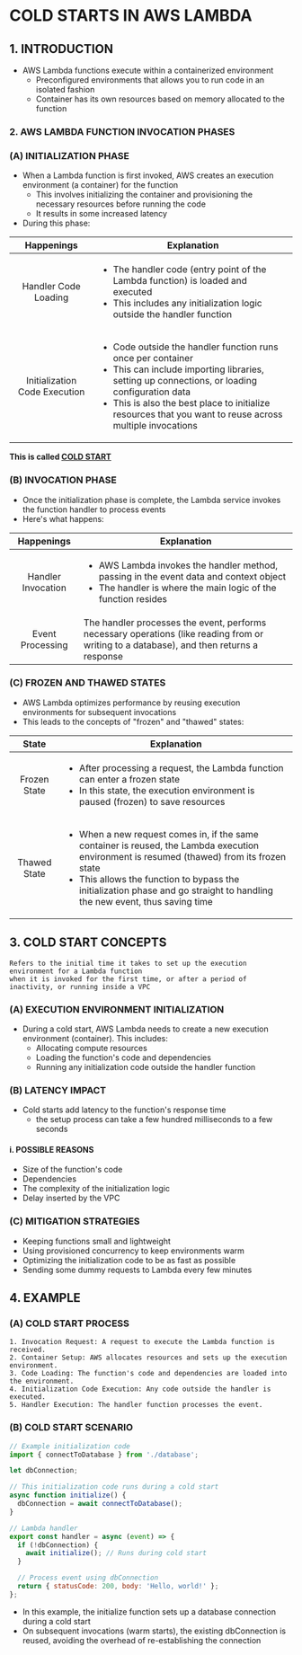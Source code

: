# COLD STARTS IN AWS LAMBDA

## 1. INTRODUCTION

- AWS Lambda functions execute within a containerized environment
  - Preconfigured environments that allows you to run code in an isolated fashion
  - Container has its own resources based on memory allocated to the function

### 2. AWS LAMBDA FUNCTION INVOCATION PHASES

### (A) INITIALIZATION PHASE

- When a Lambda function is first invoked, AWS creates an execution environment (a container) for the function
  - This involves initializing the container and provisioning the necessary resources before running the code
  - It results in some increased latency
  <!-- Amount of time delay -->
- During this phase:

| Happenings | Explanation |
| :--------: | --------- |
| Handler Code Loading | <ul><li>The handler code (entry point of the Lambda function) is loaded and executed</li> <li>This includes any initialization logic outside the handler function</li></ul> |
| Initialization Code Execution | <ul><li>Code outside the handler function runs once per container</li> <li>This can include importing libraries, setting up connections, or loading configuration data</li> <li>This is also the best place to initialize resources that you want to reuse across multiple invocations</li></ul> |

<strong>This is called <ins>COLD START</ins></strong>

### (B) INVOCATION PHASE

- Once the initialization phase is complete, the Lambda service invokes the function handler to process events
- Here's what happens:

| Happenings | Explanation |
| :--------: | --------- |
| Handler Invocation | <ul><li>AWS Lambda invokes the handler method, passing in the event data and context object</li> <li>The handler is where the main logic of the function resides</li></ul> |
| Event Processing | The handler processes the event, performs necessary operations (like reading from or writing to a database), and then returns a response |

### (C) FROZEN AND THAWED STATES

- AWS Lambda optimizes performance by reusing execution environments for subsequent invocations
- This leads to the concepts of "frozen" and "thawed" states:

| State | Explanation |
| :--------: | --------- |
| Frozen State | <ul><li>After processing a request, the Lambda function can enter a frozen state</li> <li>In this state, the execution environment is paused (frozen) to save resources</li></ul> |
| Thawed State | <ul><li>When a new request comes in, if the same container is reused, the Lambda execution environment is resumed (thawed) from its frozen state</li> <li>This allows the function to bypass the initialization phase and go straight to handling the new event, thus saving time</li></ul> |

## 3. COLD START CONCEPTS

```plaintext
Refers to the initial time it takes to set up the execution environment for a Lambda function
when it is invoked for the first time, or after a period of inactivity, or running inside a VPC
```

### (A) EXECUTION ENVIRONMENT INITIALIZATION

- During a cold start, AWS Lambda needs to create a new execution environment (container). This includes:
  - Allocating compute resources
  - Loading the function's code and dependencies
  - Running any initialization code outside the handler function

### (B) LATENCY IMPACT

- Cold starts add latency to the function's response time 
  - the setup process can take a few hundred milliseconds to a few seconds 

#### i. POSSIBLE REASONS
    
- Size of the function's code
- Dependencies
- The complexity of the initialization logic
- Delay inserted by the VPC

### (C) MITIGATION STRATEGIES

- Keeping functions small and lightweight
- Using provisioned concurrency to keep environments warm
- Optimizing the initialization code to be as fast as possible
- Sending some dummy requests to Lambda every few minutes

## 4. EXAMPLE

### (A) COLD START PROCESS

```plaintext
1. Invocation Request: A request to execute the Lambda function is received.
2. Container Setup: AWS allocates resources and sets up the execution environment.
3. Code Loading: The function's code and dependencies are loaded into the environment.
4. Initialization Code Execution: Any code outside the handler is executed.
5. Handler Execution: The handler function processes the event.
```

### (B) COLD START SCENARIO

```javascript
// Example initialization code
import { connectToDatabase } from './database';

let dbConnection;

// This initialization code runs during a cold start
async function initialize() {
  dbConnection = await connectToDatabase();
}

// Lambda handler
export const handler = async (event) => {
  if (!dbConnection) {
    await initialize(); // Runs during cold start
  }

  // Process event using dbConnection
  return { statusCode: 200, body: 'Hello, world!' };
};
```

- In this example, the initialize function sets up a database connection during a cold start
- On subsequent invocations (warm starts), the existing dbConnection is reused, avoiding the overhead of re-establishing the connection
